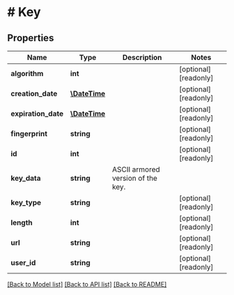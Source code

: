 # # Key

## Properties

Name | Type | Description | Notes
------------ | ------------- | ------------- | -------------
**algorithm** | **int** |  | [optional] [readonly] 
**creation_date** | [**\DateTime**](\DateTime.md) |  | [optional] [readonly] 
**expiration_date** | [**\DateTime**](\DateTime.md) |  | [optional] [readonly] 
**fingerprint** | **string** |  | [optional] [readonly] 
**id** | **int** |  | [optional] [readonly] 
**key_data** | **string** | ASCII armored version of the key. | 
**key_type** | **string** |  | [optional] [readonly] 
**length** | **int** |  | [optional] [readonly] 
**url** | **string** |  | [optional] [readonly] 
**user_id** | **string** |  | [optional] [readonly] 

[[Back to Model list]](../../README.md#documentation-for-models) [[Back to API list]](../../README.md#documentation-for-api-endpoints) [[Back to README]](../../README.md)


